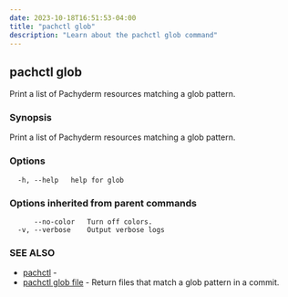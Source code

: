```yaml
---
date: 2023-10-18T16:51:53-04:00
title: "pachctl glob"
description: "Learn about the pachctl glob command"
---
```


## pachctl glob

Print a list of Pachyderm resources matching a glob pattern.

### Synopsis

Print a list of Pachyderm resources matching a glob pattern.

### Options

```
  -h, --help   help for glob
```

### Options inherited from parent commands

```
      --no-color   Turn off colors.
  -v, --verbose    Output verbose logs
```

### SEE ALSO

* [pachctl](../pachctl)	 - 
* [pachctl glob file](../pachctl_glob_file)	 - Return files that match a glob pattern in a commit.

